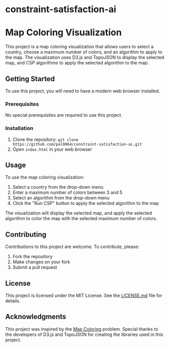 # constraint-satisfaction-ai

# Map Coloring Visualization

This project is a map coloring visualization that allows users to select a country, choose a maximum number of colors, and an algorithm to apply to the map. The visualization uses D3.js and TopoJSON to display the selected map, and CSP algorithms to apply the selected algorithm to the map.

## Getting Started

To use this project, you will need to have a modern web browser installed.

### Prerequisites

No special prerequisites are required to use this project.

### Installation

1. Clone the repository: `git clone https://github.com/pal0064/constraint-satisfaction-ai.git`
2. Open `index.html` in your web browser

## Usage

To use the map coloring visualization:

1. Select a country from the drop-down menu
2. Enter a maximum number of colors between 3 and 5
3. Select an algorithm from the drop-down menu
4. Click the "Run CSP" button to apply the selected algorithm to the map

The visualization will display the selected map, and apply the selected algorithm to color the map with the selected maximum number of colors.

## Contributing

Contributions to this project are welcome. To contribute, please:

1. Fork the repository
2. Make changes on your fork
3. Submit a pull request

## License

This project is licensed under the MIT License. See the [LICENSE.md](LICENSE.md) file for details.

## Acknowledgments

This project was inspired by the [Map Coloring](https://en.wikipedia.org/wiki/Map_coloring) problem. Special thanks to the developers of D3.js and TopoJSON for creating the libraries used in this project.


